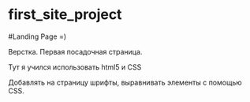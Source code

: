 # first_site_project

#Landing Page =)

Верстка. Первая посадочная страница.

Тут я учился использовать html5 и CSS

Добавлять на страницу шрифты, выравнивать элементы с помощью CSS.

